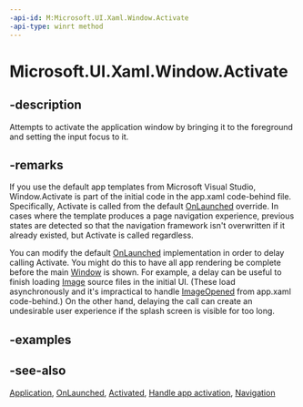 ```yaml
---
-api-id: M:Microsoft.UI.Xaml.Window.Activate
-api-type: winrt method
---
```


<!-- Method syntax
public void Activate()
-->

# Microsoft.UI.Xaml.Window.Activate

## -description
Attempts to activate the application window by bringing it to the foreground and setting the input focus to it.

## -remarks
If you use the default app templates from Microsoft Visual Studio, Window.Activate is part of the initial code in the app.xaml code-behind file. Specifically, Activate is called from the default [OnLaunched](application_onlaunched_1344752508.md) override. In cases where the template produces a page navigation experience, previous states are detected so that the navigation framework isn't overwritten if it already existed, but Activate is called regardless.

You can modify the default [OnLaunched](application_onlaunched_1344752508.md) implementation in order to delay calling Activate. You might do this to have all app rendering be complete before the main [Window](window.md) is shown. For example, a delay can be useful to finish loading [Image](../microsoft.ui.xaml.controls/image.md) source files in the initial UI. (These load asynchronously and it's impractical to handle [ImageOpened](../microsoft.ui.xaml.controls/image_imageopened.md) from app.xaml code-behind.) On the other hand, delaying the call can create an undesirable user experience if the splash screen is visible for too long.

## -examples

## -see-also
[Application](application.md), [OnLaunched](application_onlaunched_1344752508.md), [Activated](window_activated.md), [Handle app activation](/windows/uwp/launch-resume/activate-an-app), [Navigation](/windows/uwp/layout/navigation-basics)
